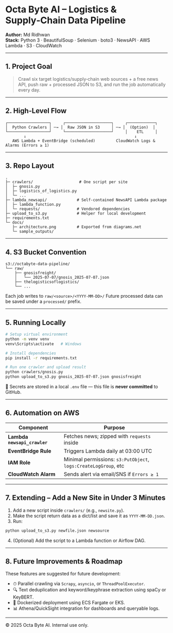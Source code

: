 # Octa Byte AI – Logistics & Supply‑Chain Data Pipeline

**Author:** Md Ridhwan  
**Stack:** Python 3 · BeautifulSoup · Selenium · boto3 · NewsAPI · AWS Lambda · S3 · CloudWatch  

---

## 1. Project Goal

> Crawl six target logistics/supply‑chain web sources + a free news API, push raw + processed JSON to S3, and run the job automatically every day.

---

## 2. High-Level Flow

```text
┌──────────────────┐     ┌────────────────────┐     ┌────────────┐
│  Python Crawlers │ ─→ │  Raw JSON in S3     │ ─→ │  (Option)  │
└──────────────────┘     └────────────────────┘     │    ETL     │
        ↓                                               ↓
   AWS Lambda + EventBridge (scheduled)         CloudWatch Logs & Alarms (Errors ≥ 1)
````

---

## 3. Repo Layout

```text
.
├─ crawlers/                    # One script per site
│  ├─ gnosis.py
│  ├─ logistics_of_logistics.py
│  └─ ...
├─ lambda_newsapi/             # Self-contained NewsAPI Lambda package
│  ├─ lambda_function.py
│  └─ requests/                # Vendored dependencies
├─ upload_to_s3.py             # Helper for local development
├─ requirements.txt
└─ docs/
   ├─ architecture.png         # Exported from diagrams.net
   └─ sample_outputs/
```

---

## 4. S3 Bucket Convention

```
s3://octabyte-data-pipeline/
└── raw/
    ├── gnosisfreight/
    │   └── 2025-07-07/gnosis_2025-07-07.json
    ├── thelogisticsoflogistics/
    └── ...
```

Each job writes to `raw/<source>/<YYYY-MM-DD>/`
Future processed data can be saved under a `processed/` prefix.

---

## 5. Running Locally

```bash
# Setup virtual environment
python -m venv venv
venv\Scripts\activate   # Windows

# Install dependencies
pip install -r requirements.txt

# Run one crawler and upload result
python crawlers/gnosis.py
python upload_to_s3.py gnosis_2025-07-07.json gnosisfreight
```

🔐 Secrets are stored in a local `.env` file — this file is **never committed** to GitHub.

---

## 6. Automation on AWS

| Component                    | Purpose                                                         |
| ---------------------------- | --------------------------------------------------------------- |
| **Lambda `newsapi_crawler`** | Fetches news; zipped with `requests` inside                     |
| **EventBridge Rule**         | Triggers Lambda daily at 03:00 UTC                              |
| **IAM Role**                 | Minimal permissions: `s3:PutObject`, `logs:CreateLogGroup`, etc |
| **CloudWatch Alarm**         | Sends alert via email/SNS if `Errors ≥ 1`                       |

---

## 7. Extending – Add a New Site in Under 3 Minutes

1. Add a new script inside `crawlers/` (e.g., `newsite.py`).
2. Make the script return data as a dict/list and save it as `YYYY-MM-DD.json`.
3. Run:

```bash
python upload_to_s3.py newfile.json newsource
```

4. (Optional) Add the script to a Lambda function or Airflow DAG.

---

## 8. Future Improvements & Roadmap

These features are suggested for future development:

* ⏱ Parallel crawling via `Scrapy`, `asyncio`, or `ThreadPoolExecutor`.
* 🔍 Text deduplication and keyword/keyphrase extraction using spaCy or KeyBERT.
* 🐳 Dockerized deployment using ECS Fargate or EKS.
* 📊 Athena/QuickSight integration for dashboards and queryable logs.

---

© 2025 Octa Byte AI. Internal use only.